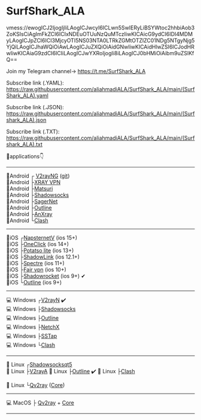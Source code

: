 # SurfShark_ALA
vmess://ewogICJ2IjogIjIiLAogICJwcyI6ICLwn5SwIERyLiBSYWtoc2hhbiAob3ZoKSIsCiAgImFkZCI6ICIxNDEuOTUuNzQuMTczIiwKICAicG9ydCI6IDI4MDMyLAogICJpZCI6ICI3MjcyOTI5NS03NTA0LTRkZGMtOTZlZC01NDg5NTgyNjg5YjQiLAogICJhaWQiOiAwLAogICJuZXQiOiAidGNwIiwKICAidHlwZSI6ICJodHRwIiwKICAiaG9zdCI6ICIiLAogICJwYXRoIjogIi8iLAogICJ0bHMiOiAibm9uZSIKfQ==

Join my Telegram channel-> https://t.me/SurfShark_ALA

Subscribe link (.YAML): 
     https://raw.githubusercontent.com/aliahmadiALA/SurfShark_ALA/main/(SurfShark_ALA).yaml

Subscribe link (.JSON): https://raw.githubusercontent.com/aliahmadiALA/SurfShark_ALA/main/(Surfshark_ALA).json

Subscribe link (.TXT):  
https://raw.githubusercontent.com/aliahmadiALA/SurfShark_ALA/main/(Surfshark_ALA).txt

🔰applications👇

----------------------------------------------------------------------------------------------------                                                                                                   
📱Android  ┌ [V2rayNG](https://play.google.com/store/apps/details?id=com.v2ray.ang)  ([git](https://github.com/2dust/v2rayNG/releases))                   
📱Android  ├[XRAY VPN](https://play.google.com/store/apps/details?id=vpn.v2ray.xray)                                                                     
📱Android  ├[Matsuri](https://github.com/MatsuriDayo/Matsuri/releases)                                                                                   
📱Android  ├[Shadowsocks](https://play.google.com/store/apps/details?id=com.github.shadowsocks)                                                           
📱Android  ├[SagerNet](https://play.google.com/store/apps/details?id=io.nekohasekai.sagernet&gl)                                                         
📱Android  ├[Outline](https://play.google.com/store/apps/details?id=org.outline.android.client)                                                           
📱Android  ├[AnXray](https://t.me/SagerNetApks/923)                                                                                                       
📱Android  └[Clash](https://play.google.com/store/apps/details?id=com.github.kr328.clash)
 

----------------------------------------------------------------------------------------------------                                                                                                                                             

📱iOS  ┌[NapsternetV](https://apps.apple.com/us/app/napsternetv/id1629465476) (ios 15+)                                                                 
📱iOS  ├[OneClick](https://apps.apple.com/us/app/oneclick-safe-easy-fast/id1545555197) (ios 14+)                                                       
📱iOS  ├[Potatso lite](https://apps.apple.com/us/app/potatso-lite/id1239860606) (ios 13+)                                                               
📱iOS  ├[ShadowLink](https://apps.apple.com/us/app/shadowlink-shadowsocks-vpn/id1439686518) (ios 12.1+)                                                 
📱iOS  ├[Spectre](https://apps.apple.com/us/app/spectre-vpn/id1508712998) (ios 11+)                                                                     
📱iOS  ├[Fair vpn](https://apps.apple.com/us/app/fair-vpn/id1533873488) (ios 10+)                                                                       
📱iOS  ├[Shadowrocket](https://apps.apple.com/us/app/shadowrocket/id932747118) (ios 9+) ✔                                                               
📱iOS  └[Outline](https://apps.apple.com/us/app/outline-app/id1356177741) (ios 9+)                                                                     

---------------------------------------------------------------------------------------------------- 
 
💻 Windows  ┌[V2rayN](https://github.com/2dust/v2rayN/releases/download/5.37/v2rayN-Core.zip) ✔️                                                           
💻 Windows  ├[Shadowsocks](https://github.com/shadowsocks/shadowsocks-windows/releases/download/4.4.1.0/Shadowsocks-4.4.1.0.zip)                         
💻 Windows  ├[Outline](https://raw.githubusercontent.com/Jigsaw-Code/outline-releases/master/client/stable/Outline-Client.exe)                           
💻 Windows  ├[NetchX](https://github.com/netchx/netch/releases/download/1.9.7/Netch.7z)                                                                   
💻 Windows  ├[SSTap](https://github.com/mayunbaba2/SSTap-beta-setup/raw/master/SSTap-beta-setup-1.1.0.1.exe.7z)                                           
💻 Windows  └[Clash](https://github.com/Fndroid/clash_for_windows_pkg/releases/download/0.20.5/Clash.for.Windows.Setup.0.20.5.arm64.exe)                 

----------------------------------------------------------------------------------------------------

🐧 Linux  ┌[Shadowsocksqt5](https://github.com/shadowsocks/shadowsocks-qt5/wiki/Installation)  
🐧 Linux  ├[V2rayA](https://github.com/v2rayA/v2rayA/releases) 
🐧 Linux  ├[Outline](https://raw.githubusercontent.com/Jigsaw-Code/outline-releases/master/client/stable/Outline-Client.AppImage) ✔️ 
🐧 Linux  ├[Clash](https://github.com/Fndroid/clash_for_windows_pkg/releases/download/0.20.7/Clash.for.Windows-0.20.7-x64-linux.tar.gz)  
 
🐧 Linux  └[Qv2ray](https://github.com/Qv2ray/Qv2ray/releases) ([Core](https://github.com/v2fly/v2ray-core/releases/)) 
                    

----------------------------------------------------------------------------------------------------
 
💻 MacOS ├ [Qv2ray](https://github.com/Qv2ray/Qv2ray/releases) + [Core](https://github.com/v2fly/v2ray-core/releases/) 
                           
---------------------------------------------------------------------------------------------------- 
